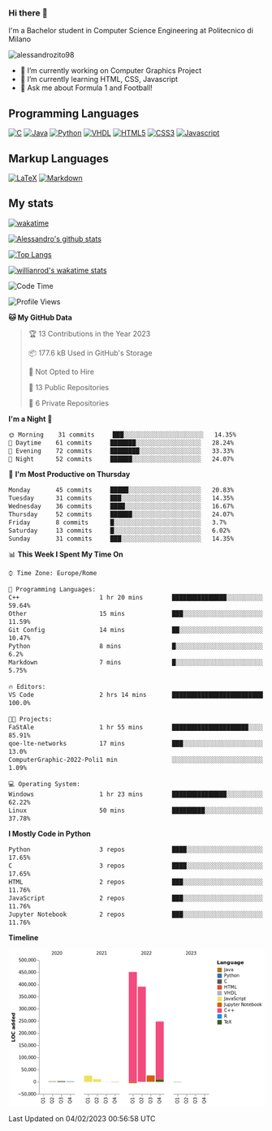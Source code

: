 ### Hi there 👋

I'm a Bachelor student in Computer Science Engineering at Politecnico di Milano

<p align="left"> <img src="https://komarev.com/ghpvc/?username=alessandrozito98&label=Profile%20views&color=129e00&style=plastic" alt="alessandrozito98" /> </p>


<!--
**alessandrozito98/alessandrozito98** is a ✨ _special_ ✨ repository because its `README.md` (this file) appears on your GitHub profile.
-->

- 🔭 I’m currently working on Computer Graphics Project
- 🌱 I’m currently learning HTML, CSS, Javascript
- 💬 Ask me about Formula 1 and Football!




## Programming Languages

[![C](https://img.shields.io/badge/c%20-%2300599C.svg?&style=for-the-badge&logo=c&logoColor=white)](<https://en.wikipedia.org/wiki/C_(programming_language)>)
[![Java](https://img.shields.io/badge/java-%23ED8B00.svg?&style=for-the-badge&logo=java&logoColor=white)](https://www.java.com/)
[![Python](https://img.shields.io/badge/python%20-%2314354C.svg?&style=for-the-badge&logo=python&logoColor=white)](https://www.python.org/)
[![VHDL](https://img.shields.io/badge/-VHDL-lightgrey?style=for-the-badge&logo=xilinx&logoColor=red)](https://en.wikipedia.org/wiki/VHDL)
[![HTML5](https://img.shields.io/badge/html5%20-%23E34F26.svg?&style=for-the-badge&logo=html5&logoColor=white)](https://en.wikipedia.org/wiki/HTML5)
[![CSS3](https://img.shields.io/badge/css3%20-%231572B6.svg?&style=for-the-badge&logo=css3&logoColor=white)](https://en.wikipedia.org/wiki/CSS)
[![Javascript](https://img.shields.io/badge/javascript%20-%23323330.svg?&style=for-the-badge&logo=javascript&logoColor=%23F7DF1)](https://en.wikipedia.org/wiki/JavaScript)

## Markup Languages

[![LaTeX](https://img.shields.io/badge/latex%20-%23008080.svg?&style=for-the-badge&logo=latex&logoColor=white)](https://en.wikipedia.org/wiki/LaTeX)
[![Markdown](https://img.shields.io/badge/markdown-%23000000.svg?&style=for-the-badge&logo=markdown&logoColor=white)](https://en.wikipedia.org/wiki/Markdown)


## My stats

[![wakatime](https://wakatime.com/badge/user/6602f0ab-f5f4-418b-b2fb-1fa267f6c557.svg)](https://wakatime.com/@6602f0ab-f5f4-418b-b2fb-1fa267f6c557)


[![Alessandro's github stats](https://github-readme-stats.vercel.app/api?username=alessandrozito98&count_private=true&show_icons=true&theme=radical)](https://github.com/anuraghazra/github-readme-stats)


[![Top Langs](https://github-readme-stats.vercel.app/api/top-langs/?username=alessandrozito98&langs_count=10&layout=compact)](https://github.com/anuraghazra/github-readme-stats)


[![willianrod's wakatime stats](https://github-readme-stats.vercel.app/api/wakatime?username=alessandrozito98&layout=compact&v=2)](https://github.com/anuraghazra/github-readme-stats) 



<!--START_SECTION:waka-->
![Code Time](http://img.shields.io/badge/Code%20Time-47%20hrs%208%20mins-blue)

![Profile Views](http://img.shields.io/badge/Profile%20Views-18-blue)

**🐱 My GitHub Data** 

> 🏆 13 Contributions in the Year 2023
 > 
> 📦 177.6 kB Used in GitHub's Storage 
 > 
> 🚫 Not Opted to Hire
 > 
> 📜 13 Public Repositories 
 > 
> 🔑 6 Private Repositories  
 > 
**I'm a Night 🦉** 

```text
🌞 Morning    31 commits     ███░░░░░░░░░░░░░░░░░░░░░░   14.35% 
🌆 Daytime    61 commits     ███████░░░░░░░░░░░░░░░░░░   28.24% 
🌃 Evening    72 commits     ████████░░░░░░░░░░░░░░░░░   33.33% 
🌙 Night      52 commits     ██████░░░░░░░░░░░░░░░░░░░   24.07%

```
📅 **I'm Most Productive on Thursday** 

```text
Monday       45 commits     █████░░░░░░░░░░░░░░░░░░░░   20.83% 
Tuesday      31 commits     ███░░░░░░░░░░░░░░░░░░░░░░   14.35% 
Wednesday    36 commits     ████░░░░░░░░░░░░░░░░░░░░░   16.67% 
Thursday     52 commits     ██████░░░░░░░░░░░░░░░░░░░   24.07% 
Friday       8 commits      █░░░░░░░░░░░░░░░░░░░░░░░░   3.7% 
Saturday     13 commits     █░░░░░░░░░░░░░░░░░░░░░░░░   6.02% 
Sunday       31 commits     ███░░░░░░░░░░░░░░░░░░░░░░   14.35%

```


📊 **This Week I Spent My Time On** 

```text
⌚︎ Time Zone: Europe/Rome

💬 Programming Languages: 
C++                      1 hr 20 mins        ███████████████░░░░░░░░░░   59.64% 
Other                    15 mins             ███░░░░░░░░░░░░░░░░░░░░░░   11.59% 
Git Config               14 mins             ██░░░░░░░░░░░░░░░░░░░░░░░   10.47% 
Python                   8 mins              █░░░░░░░░░░░░░░░░░░░░░░░░   6.2% 
Markdown                 7 mins              █░░░░░░░░░░░░░░░░░░░░░░░░   5.75%

🔥 Editors: 
VS Code                  2 hrs 14 mins       █████████████████████████   100.0%

🐱‍💻 Projects: 
FaStAle                  1 hr 55 mins        █████████████████████░░░░   85.91% 
qoe-lte-networks         17 mins             ███░░░░░░░░░░░░░░░░░░░░░░   13.0% 
ComputerGraphic-2022-Poli1 min               ░░░░░░░░░░░░░░░░░░░░░░░░░   1.09%

💻 Operating System: 
Windows                  1 hr 23 mins        ███████████████░░░░░░░░░░   62.22% 
Linux                    50 mins             █████████░░░░░░░░░░░░░░░░   37.78%

```

**I Mostly Code in Python** 

```text
Python                   3 repos             ████░░░░░░░░░░░░░░░░░░░░░   17.65% 
C                        3 repos             ████░░░░░░░░░░░░░░░░░░░░░   17.65% 
HTML                     2 repos             ███░░░░░░░░░░░░░░░░░░░░░░   11.76% 
JavaScript               2 repos             ███░░░░░░░░░░░░░░░░░░░░░░   11.76% 
Jupyter Notebook         2 repos             ███░░░░░░░░░░░░░░░░░░░░░░   11.76%

```


**Timeline**

![Chart not found](https://raw.githubusercontent.com/alessandrozito98/alessandrozito98/master/charts/bar_graph.png) 


 Last Updated on 04/02/2023 00:56:58 UTC
<!--END_SECTION:waka-->
